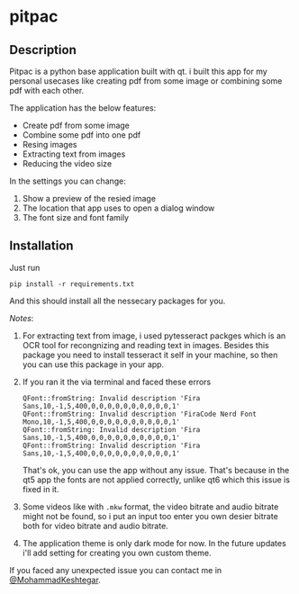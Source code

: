 # pitpac

## Description

Pitpac is a python base application built with qt. i built this app for my personal usecases like creating pdf from some image or combining some pdf with each other.

The application has the below features:

- Create pdf from some image
- Combine some pdf into one pdf
- Resing images
- Extracting text from images
- Reducing the video size

In the settings you can change:

1. Show a preview of the resied image
2. The location that app uses to open a dialog window
3. The font size and font family

## Installation

Just run

```
pip install -r requirements.txt
```

And this should install all the nessecary packages for you.

_Notes_:

1. For extracting text from image, i used pytesseract packges which is an OCR tool for recongnizing and reading text in images. Besides this package you need to install tesseract it self in your machine, so then you can use this package in your app.

2. If you ran it the via terminal and faced these errors

   ```
   QFont::fromString: Invalid description 'Fira Sans,10,-1,5,400,0,0,0,0,0,0,0,0,0,0,1'
   QFont::fromString: Invalid description 'FiraCode Nerd Font Mono,10,-1,5,400,0,0,0,0,0,0,0,0,0,0,1'
   QFont::fromString: Invalid description 'Fira Sans,10,-1,5,400,0,0,0,0,0,0,0,0,0,0,1'
   QFont::fromString: Invalid description 'Fira Sans,10,-1,5,400,0,0,0,0,0,0,0,0,0,0,1'
   ```

   That's ok, you can use the app without any issue. That's because in the qt5 app the fonts are not applied correctly, unlike qt6 which this issue is fixed in it.

3. Some videos like with `.mkw` format, the video bitrate and audio bitrate might not be found, so i put an input too enter you own desier bitrate both for video bitrate and audio bitrate.

4. The application theme is only dark mode for now. In the future updates i'll add setting for creating you own custom theme.

If you faced any unexpected issue you can contact me in [@MohammadKeshtegar](https://t.me/Mohammadkeshtegar1401).
